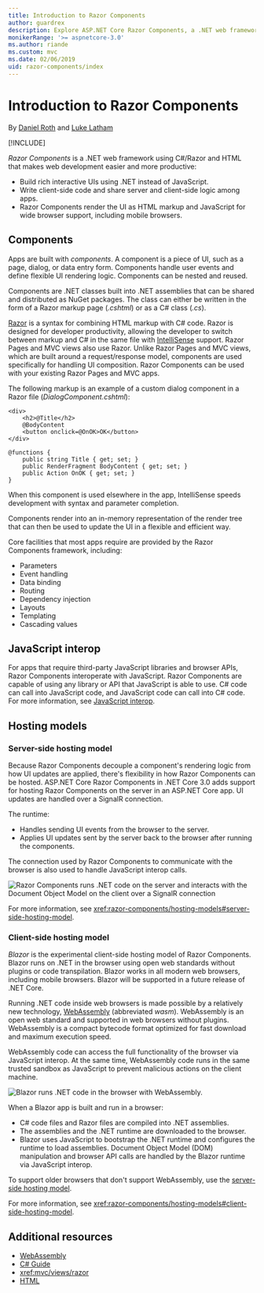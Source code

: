 ```yaml
---
title: Introduction to Razor Components
author: guardrex
description: Explore ASP.NET Core Razor Components, a .NET web framework using C#/Razor and HTML.
monikerRange: '>= aspnetcore-3.0'
ms.author: riande
ms.custom: mvc
ms.date: 02/06/2019
uid: razor-components/index
---
```

# Introduction to Razor Components

By [Daniel Roth](https://github.com/danroth27) and [Luke Latham](https://github.com/guardrex)

[!INCLUDE[](~/includes/razor-components-preview-notice.md)]

*Razor Components* is a .NET web framework using C#/Razor and HTML that makes web development easier and more productive:

* Build rich interactive UIs using .NET instead of JavaScript.
* Write client-side code and share server and client-side logic among apps.
* Razor Components render the UI as HTML markup and JavaScript for wide browser support, including mobile browsers.

## Components

Apps are built with *components*. A component is a piece of UI, such as a page, dialog, or data entry form. Components handle user events and define flexible UI rendering logic. Components can be nested and reused.

Components are .NET classes built into .NET assemblies that can be shared and distributed as NuGet packages. The class can either be written in the form of a Razor markup page (*.cshtml*) or as a C# class (*.cs*).

[Razor](xref:mvc/views/razor) is a syntax for combining HTML markup with C# code. Razor is designed for developer productivity, allowing the developer to switch between markup and C# in the same file with [IntelliSense](/visualstudio/ide/using-intellisense) support. Razor Pages and MVC views also use Razor. Unlike Razor Pages and MVC views, which are built around a request/response model, components are used specifically for handling UI composition. Razor Components can be used with your existing Razor Pages and MVC apps.

The following markup is an example of a custom dialog component in a Razor file (*DialogComponent.cshtml*):

```cshtml
<div>
    <h2>@Title</h2>
    @BodyContent
    <button onclick=@OnOK>OK</button>
</div>

@functions {
    public string Title { get; set; }
    public RenderFragment BodyContent { get; set; }
    public Action OnOK { get; set; }
}
```

When this component is used elsewhere in the app, IntelliSense speeds development with syntax and parameter completion.

Components render into an in-memory representation of the render tree that can then be used to update the UI in a flexible and efficient way.

Core facilities that most apps require are provided by the Razor Components framework, including:

* Parameters
* Event handling
* Data binding
* Routing
* Dependency injection
* Layouts
* Templating
* Cascading values

## JavaScript interop

For apps that require third-party JavaScript libraries and browser APIs, Razor Components interoperate with JavaScript. Razor Components are capable of using any library or API that JavaScript is able to use. C# code can call into JavaScript code, and JavaScript code can call into C# code. For more information, see [JavaScript interop](xref:razor-components/javascript-interop).

## Hosting models

### Server-side hosting model

Because Razor Components decouple a component's rendering logic from how UI updates are applied, there's flexibility in how Razor Components can be hosted. ASP.NET Core Razor Components in .NET Core 3.0 adds support for hosting Razor Components on the server in an ASP.NET Core app. UI updates are handled over a SignalR connection.

The runtime:

* Handles sending UI events from the browser to the server.
* Applies UI updates sent by the server back to the browser after running the components.

The connection used by Razor Components to communicate with the browser is also used to handle JavaScript interop calls.

![Razor Components runs .NET code on the server and interacts with the Document Object Model on the client over a SignalR connection](index/_static/aspnet-core-razor-components.png)

For more information, see <xref:razor-components/hosting-models#server-side-hosting-model>.

### Client-side hosting model

*Blazor* is the experimental client-side hosting model of Razor Components. Blazor runs on .NET in the browser using open web standards without plugins or code transpilation. Blazor works in all modern web browsers, including mobile browsers. Blazor will be supported in a future release of .NET Core.

Running .NET code inside web browsers is made possible by a relatively new technology, [WebAssembly](http://webassembly.org) (abbreviated *wasm*). WebAssembly is an open web standard and supported in web browsers without plugins. WebAssembly is a compact bytecode format optimized for fast download and maximum execution speed.

WebAssembly code can access the full functionality of the browser via JavaScript interop. At the same time, WebAssembly code runs in the same trusted sandbox as JavaScript to prevent malicious actions on the client machine.

![Blazor runs .NET code in the browser with WebAssembly.](index/_static/blazor.png)

When a Blazor app is built and run in a browser:

* C# code files and Razor files are compiled into .NET assemblies.
* The assemblies and the .NET runtime are downloaded to the browser.
* Blazor uses JavaScript to bootstrap the .NET runtime and configures the runtime to load assemblies. Document Object Model (DOM) manipulation and browser API calls are handled by the Blazor runtime via JavaScript interop.

To support older browsers that don't support WebAssembly, use the [server-side hosting model](#server-side-hosting-model).

For more information, see <xref:razor-components/hosting-models#client-side-hosting-model>.

## Additional resources

* [WebAssembly](http://webassembly.org/)
* [C# Guide](/dotnet/csharp/)
* <xref:mvc/views/razor>
* [HTML](https://www.w3.org/html/)
